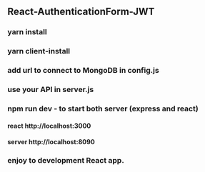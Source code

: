 ## React-AuthenticationForm-JWT

### yarn install
### yarn client-install
### add url to connect to MongoDB in config.js
### use your API in server.js

### npm run dev - to start both server (express and react)
#### react http://localhost:3000
#### server http://localhost:8090

### enjoy to development React app.